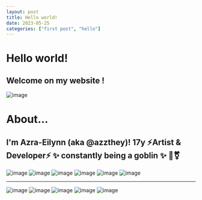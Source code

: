 ```yaml
---
layout: post
title: Hello world!
date: 2023-05-25
categories: ["first post", "hello"]
---
```


# Hello world!

## Welcome on my website !

![image](https://github.com/azzthey/azzthey.github.io/assets/75972719/a9d83bdd-f1b7-48fe-b662-6dd60b21e4f7)
# About...

I'm Azra-Eilynn (aka @azzthey)! 
17y 
⚡Artist & Developer⚡ 
✨ constantly being a goblin ✨ 
🌈⚧️
-------
![image](https://github.com/azzthey/azzthey.github.io/assets/75972719/3c8a64f5-b81f-4208-9535-1ae9f7a33053)
![image](https://github.com/azzthey/azzthey.github.io/assets/75972719/4d0ee963-41c7-4b2e-bbf2-679ce08a78d3)
![image](https://github.com/azzthey/azzthey.github.io/assets/75972719/0ee762cb-56aa-42d1-b5f2-295ce2dade11)
![image](https://github.com/azzthey/azzthey.github.io/assets/75972719/b26abc86-2112-4c60-857c-ca15ee9df817)
![image](https://github.com/azzthey/azzthey.github.io/assets/75972719/1dc5161c-ecdc-4dc0-aaa8-f66c8a037393)
![image](https://github.com/azzthey/azzthey.github.io/assets/75972719/cf83317a-a3d4-4cd4-81d9-c00855a664aa)

-------
![image](https://github.com/azzthey/azzthey.github.io/assets/75972719/8ae04a7c-d237-4821-a443-74e2ecfd982a)
![image](https://github.com/azzthey/azzthey.github.io/assets/75972719/102e964b-640f-435f-b207-5caedb388ee4)
![image](https://github.com/azzthey/azzthey.github.io/assets/75972719/5872e2f7-267b-4eb9-bee1-73aa6a8c7a47)
![image](https://github.com/azzthey/azzthey.github.io/assets/75972719/efd5e252-4f96-4246-9238-e3d38acb2b98)
![image](https://github.com/azzthey/azzthey.github.io/assets/75972719/8a7de215-debe-4212-b642-0aeb80563f21)




